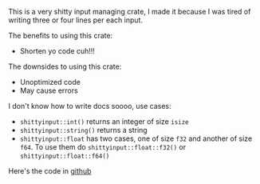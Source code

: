 This is a very shitty input managing crate, I made it because
I was tired of writing three or four lines per each input.

The benefits to using this crate:
 - Shorten yo code cuh!!!
 
The downsides to using this crate:
 - Unoptimized code
 - May cause errors
 
 
I don't know how to write docs soooo, use cases:
 - ```shittyinput::int()``` returns an integer of size ```isize```
 - ```shittyinput::string()``` returns a string
 - ```shittyinput::float``` has two cases, one of size ```f32``` and
another of size ```f64```. To use them do ```shittyinput::float::f32()``` or ```shittyinput::float::f64()```

Here's the code in [github](https://github.com/clear-leo/ShittyInput)
